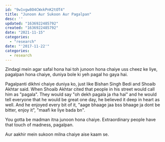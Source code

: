 ```yaml
---
id: "9w1vgw8O4CWxkPnK2tOT4"
title: "Junoon Aur Sukoon Aur Pagalpan"
desc: ''
updated: "1636922485792"
created: "1636922485792"
date: "2021-11-15"
categories: 
  - "research"
date: "'2017-11-22'"
categories:
  - research
---
```


Zindagi mein agar safal hona hai toh junoon hona chaiye uss cheez ke liye, pagalpan hona chaiye, duniya bole ki yeh pagal ho gaya hai.

Pagalpanti dikhni chaiye duniya ko, just like Bishan Singh Bedi and Shoaib Akhtar said. When Shoaib Akhtar cited that people in his street would call him as "pagala". They would say "oh dekh pagala ja rha hai" and he would tell everyone that he would be great one day, he believed it deep in heart as well. And he enjoyed every bit of it, "aage bhaage jaa bss bhaage ja dont be bitter, enjoy it", "maafi ke liye bada bn".

You gotta be madman itna junoon hona chaiye. Extraordinary people have that touch of madness, pagalpan.

Aur aakhir mein sukoon milna chaiye aise kaam se.
